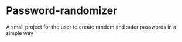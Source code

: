 # Password-randomizer
A small project for the user to create random and safer passwords in a simple way
